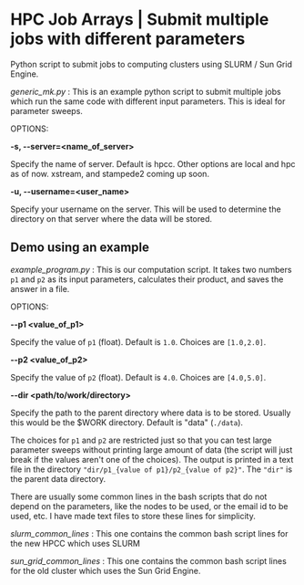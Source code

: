 # HPC Job Arrays | Submit multiple jobs with different parameters
Python script to submit jobs to computing clusters using SLURM / Sun Grid Engine.

*generic_mk.py* : This is an example python script to submit multiple jobs which run the same code with different input parameters. This is ideal for parameter sweeps.

OPTIONS:

**-s, --server=<name_of_server>**

Specify the name of server. Default is hpcc. Other options are local and hpc as of now. xstream, and stampede2 coming up soon.

**-u, --username=<user_name>**

Specify your username on the server. This will be used to determine the directory on that server where the data will be stored.

## Demo using an example

*example_program.py* : This is our computation script. It takes two numbers `p1` and `p2` as its input parameters, calculates their product, and saves the answer in a file.

OPTIONS:

**--p1 <value_of_p1>**

Specify the value of `p1` (float). Default is `1.0`. Choices are `[1.0,2.0]`.

**--p2 <value_of_p2>**

Specify the value of `p2` (float). Default is `4.0`. Choices are `[4.0,5.0]`.

**--dir <path/to/work/directory>**

Specify the path to the parent directory where data is to be stored. Usually this would be the $WORK directory. Default is "data" (`./data`).

 The choices for `p1` and `p2` are restricted just so that you can test large parameter sweeps without printing large amount of data (the script will just break if the values aren't one of the choices). The output is printed in a text file in the directory `"dir/p1_{value of p1}/p2_{value of p2}"`. The `"dir"` is the parent data directory.


There are usually some common lines in the bash scripts that do not depend on the parameters, like the nodes to be used, or the email id to be used, etc. I have made text files to store these lines for simplicity.

*slurm_common_lines* : This one contains the common bash script lines for the new HPCC which uses SLURM

*sun_grid_common_lines* : This one contains the common bash script lines for the old cluster which uses the Sun Grid Engine.
